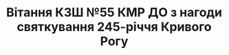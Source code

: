 ﻿---
title: Вiтання КЗШ №55 КМР ДО з нагоди святкування 245-рiччя Кривого Рогу
---

<youtube id="vlyJhgShFa4" />
